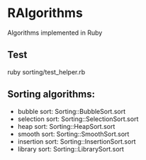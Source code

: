 # RAlgorithms

Algorithms implemented in Ruby

## Test

  ruby sorting/test_helper.rb

## Sorting algorithms:

* bubble sort: Sorting::BubbleSort.sort
* selection sort: Sorting::SelectionSort.sort
* heap sort: Sorting::HeapSort.sort
* smooth sort: Sorting::SmoothSort.sort
* insertion sort: Sorting::InsertionSort.sort
* library sort: Sorting::LibrarySort.sort
